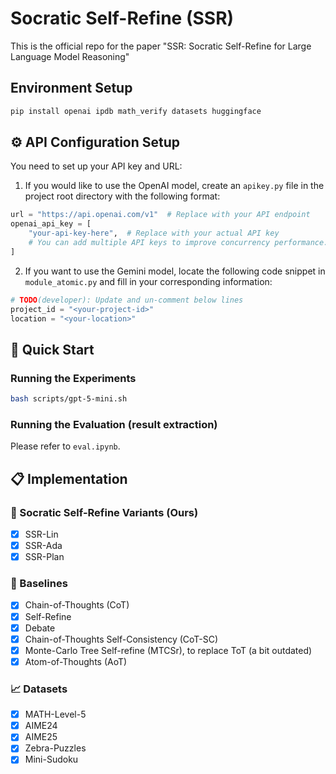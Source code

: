 # Socratic Self-Refine (SSR)
This is the official repo for the paper "SSR: Socratic Self-Refine for Large Language Model Reasoning" 

## Environment Setup
```sh
pip install openai ipdb math_verify datasets huggingface
```

## ⚙️ API Configuration Setup

You need to set up your API key and URL:

1. If you would like to use the OpenAI model, create an `apikey.py` file in the project root directory with the following format:
```python
url = "https://api.openai.com/v1"  # Replace with your API endpoint
openai_api_key = [
    "your-api-key-here",  # Replace with your actual API key
    # You can add multiple API keys to improve concurrency performance.
]
```
2. If you want to use the Gemini model, locate the following code snippet in `module_atomic.py` and fill in your corresponding information: 
```python
# TODO(developer): Update and un-comment below lines
project_id = "<your-project-id>"
location = "<your-location>"
```


## 🚀 Quick Start
### Running the Experiments
```bash
bash scripts/gpt-5-mini.sh
```

### Running the Evaluation (result extraction)
Please refer to `eval.ipynb`.

## 📋 Implementation
### 🤔 Socratic Self-Refine Variants (Ours)
- [x] SSR-Lin
- [x] SSR-Ada
- [x] SSR-Plan

### 🤖 Baselines
- [x] Chain-of-Thoughts (CoT)
- [x] Self-Refine
- [x] Debate
- [x] Chain-of-Thoughts Self-Consistency (CoT-SC)
- [x] Monte-Carlo Tree Self-refine (MTCSr), to replace ToT (a bit outdated)
- [x] Atom-of-Thoughts (AoT)

### 📈 Datasets
- [x] MATH-Level-5
- [x] AIME24
- [x] AIME25
- [x] Zebra-Puzzles
- [x] Mini-Sudoku